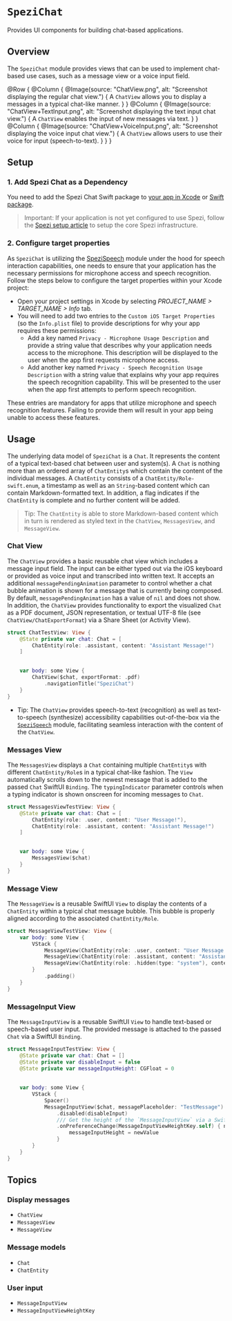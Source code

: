 # ``SpeziChat``

<!--
                  
This source file is part of the Stanford Spezi open-source project

SPDX-FileCopyrightText: 2023 Stanford University and the project authors (see CONTRIBUTORS.md)

SPDX-License-Identifier: MIT
             
-->

Provides UI components for building chat-based applications.

## Overview

The ``SpeziChat`` module provides views that can be used to implement chat-based use cases, such as a message view or a voice input field.

@Row {
    @Column {
        @Image(source: "ChatView.png", alt: "Screenshot displaying the regular chat view.") { 
            A ``ChatView`` allows you to display a messages in a typical chat-like manner. 
        } 
    } 
    @Column { 
        @Image(source: "ChatView+TextInput.png", alt: "Screenshot displaying the text input chat view.") { 
            A ``ChatView`` enables the input of new messages via text. 
        } 
    } 
    @Column { 
        @Image(source: "ChatView+VoiceInput.png", alt: "Screenshot displaying the voice input chat view.") { 
            A ``ChatView`` allows users to use their voice for input (speech-to-text). 
        } 
    } 
}

## Setup

### 1. Add Spezi Chat as a Dependency

You need to add the Spezi Chat Swift package to
[your app in Xcode](https://developer.apple.com/documentation/xcode/adding-package-dependencies-to-your-app#) or
[Swift package](https://developer.apple.com/documentation/xcode/creating-a-standalone-swift-package-with-xcode#Add-a-dependency-on-another-Swift-package).

> Important: If your application is not yet configured to use Spezi, follow the [Spezi setup article](https://swiftpackageindex.com/stanfordspezi/spezi/documentation/spezi/initial-setup) to setup the core Spezi infrastructure.

### 2. Configure target properties

As ``SpeziChat`` is utilizing the [SpeziSpeech](https://github.com/StanfordSpezi/SpeziSpeech) module under the hood for speech interaction capabilities, one needs to ensure that your application has the necessary permissions for microphone access and speech recognition. Follow the steps below to configure the target properties within your Xcode project:

- Open your project settings in Xcode by selecting *PROJECT_NAME > TARGET_NAME > Info* tab.
- You will need to add two entries to the `Custom iOS Target Properties` (so the `Info.plist` file) to provide descriptions for why your app requires these permissions:
   - Add a key named `Privacy - Microphone Usage Description` and provide a string value that describes why your application needs access to the microphone. This description will be displayed to the user when the app first requests microphone access.
   - Add another key named `Privacy - Speech Recognition Usage Description` with a string value that explains why your app requires the speech recognition capability. This will be presented to the user when the app first attempts to perform speech recognition.

These entries are mandatory for apps that utilize microphone and speech recognition features. Failing to provide them will result in your app being unable to access these features. 

## Usage

The underlying data model of ``SpeziChat`` is a ``Chat``. It represents the content of a typical text-based chat between user and system(s). A ``Chat`` is nothing more than an ordered array of ``ChatEntity``s which contain the content of the individual messages.
A ``ChatEntity`` consists of a ``ChatEntity/Role-swift.enum``, a timestamp as well as an `String`-based content which can contain Markdown-formatted text. In addition, a flag indicates if the `ChatEntity` is complete and no further content will be added.

> Tip: The ``ChatEntity`` is able to store Markdown-based content which in turn is rendered as styled text in the ``ChatView``, ``MessagesView``, and ``MessageView``.

### Chat View

The ``ChatView`` provides a basic reusable chat view which includes a message input field. The input can be either typed out via the iOS keyboard or provided as voice input and transcribed into written text. It accepts an additional `messagePendingAnimation` parameter to control whether a chat bubble animation is shown for a message that is currently being composed. By default, `messagePendingAnimation` has a value of `nil` and does not show.
In addition, the ``ChatView`` provides functionality to export the visualized ``Chat`` as a PDF document, JSON representation, or textual UTF-8 file (see ``ChatView/ChatExportFormat``) via a Share Sheet (or Activity View).

```swift
struct ChatTestView: View {
    @State private var chat: Chat = [
        ChatEntity(role: .assistant, content: "Assistant Message!")
    ]

    
    var body: some View {
        ChatView($chat, exportFormat: .pdf)
            .navigationTitle("SpeziChat")
    }
}
```

- Tip: The ``ChatView`` provides speech-to-text (recognition) as well as text-to-speech (synthesize) accessibility capabilities out-of-the-box via the [`SpeziSpeech`](https://github.com/StanfordSpezi/SpeziSpeech) module, facilitating seamless interaction with the content of the ``ChatView``.

### Messages View

The ``MessagesView`` displays a ``Chat`` containing multiple ``ChatEntity``s with different ``ChatEntity/Role``s in a typical chat-like fashion.
The `View` automatically scrolls down to the newest message that is added to the passed ``Chat`` SwiftUI `Binding`.
The `typingIndicator` parameter controls when a typing indicator is shown onscreen for incoming messages to `Chat`.

```swift
struct MessagesViewTestView: View {
    @State private var chat: Chat = [
        ChatEntity(role: .user, content: "User Message!"),
        ChatEntity(role: .assistant, content: "Assistant Message!")
    ]

    
    var body: some View {
        MessagesView($chat)
    }
}
```

### Message View

The ``MessageView`` is a reusable SwiftUI `View` to display the contents of a ``ChatEntity`` within a typical chat message bubble. This bubble is properly aligned according to the associated ``ChatEntity/Role``.

```swift
struct MessageViewTestView: View {
    var body: some View {
        VStack {
            MessageView(ChatEntity(role: .user, content: "User Message!"))
            MessageView(ChatEntity(role: .assistant, content: "Assistant Message!"))
            MessageView(ChatEntity(role: .hidden(type: "system"), content: "System Message (hidden)!"))
        }
            .padding()
    }
}
```

### MessageInput View

The ``MessageInputView`` is a reusable SwiftUI `View` to handle text-based or speech-based user input. The provided message is attached to the passed ``Chat`` via a SwiftUI `Binding`.

```swift
struct MessageInputTestView: View {
    @State private var chat: Chat = []
    @State private var disableInput = false
    @State private var messageInputHeight: CGFloat = 0
    
    
    var body: some View {
        VStack {
            Spacer()
            MessageInputView($chat, messagePlaceholder: "TestMessage")
                .disabled(disableInput)
                /// Get the height of the `MessageInputView` via a SwiftUI `PreferenceKey`
                .onPreferenceChange(MessageInputViewHeightKey.self) { newValue in
                    messageInputHeight = newValue
                }
        }
    }
}
```

## Topics

### Display messages

- ``ChatView``
- ``MessagesView``
- ``MessageView``

### Message models

- ``Chat``
- ``ChatEntity``

### User input

- ``MessageInputView``
- ``MessageInputViewHeightKey``
